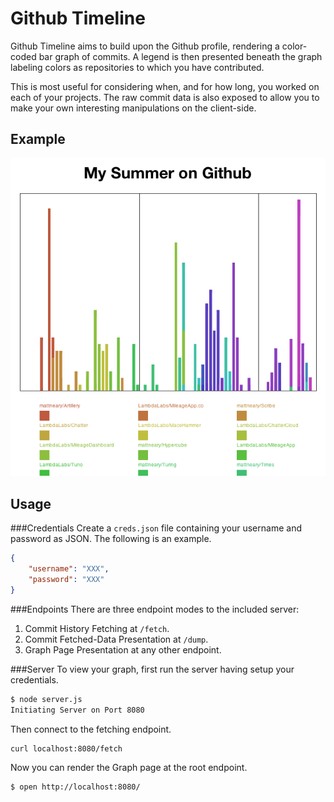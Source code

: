 Github Timeline
===============
Github Timeline aims to build upon the Github profile, rendering a color-coded bar graph of commits. A legend is then presented beneath the graph labeling colors as repositories to which you have contributed.

This is most useful for considering when, and for how long, you worked on each of your projects. The raw commit data is also exposed to allow you to make your own interesting manipulations on the client-side.

Example
-------
![Example Rendering](example.png)

Usage
-----
###Credentials
Create a `creds.json` file containing your username and password as JSON. The following is an example.

```json
{
	"username": "XXX",
	"password": "XXX"
}
```

###Endpoints
There are three endpoint modes to the included server:

1. Commit History Fetching at `/fetch`.
2. Commit Fetched-Data Presentation at `/dump`.
3. Graph Page Presentation at any other endpoint.

###Server
To view your graph, first run the server having setup your credentials.

```sh
$ node server.js
Initiating Server on Port 8080
```

Then connect to the fetching endpoint.

```sh
curl localhost:8080/fetch
```

Now you can render the Graph page at the root endpoint.

```sh
$ open http://localhost:8080/
```